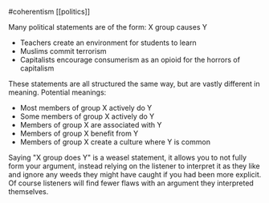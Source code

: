 #coherentism
[[politics]]

Many political statements are of the form: X group causes Y
-   Teachers create an environment for students to learn
-   Muslims commit terrorism
-   Capitalists encourage consumerism as an opioid for the horrors of
    capitalism

These statements are all structured the same way, but are vastly
different in meaning. Potential meanings:

-   Most members of group X actively do Y
-   Some members of group X actively do Y
-   Members of group X are associated with Y
-   Members of group X benefit from Y
-   Members of group X create a culture where Y is common

Saying "X group does Y" is a weasel statement, it allows you to not fully form your
argument, instead relying on the listener to interpret it as they like
and ignore any weeds they might have caught if you had been more
explicit. Of course listeners will find fewer flaws with an argument
they interpreted themselves.
